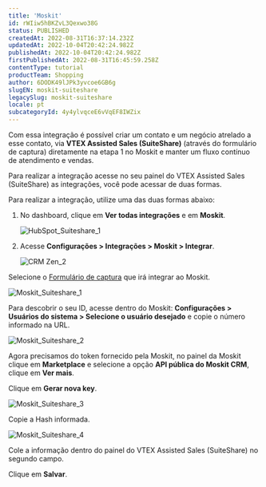 ```yaml
---
title: 'Moskit'
id: rWIiw5hBKZvL3Qexwo38G
status: PUBLISHED
createdAt: 2022-08-31T16:37:14.232Z
updatedAt: 2022-10-04T20:42:24.982Z
publishedAt: 2022-10-04T20:42:24.982Z
firstPublishedAt: 2022-08-31T16:45:59.258Z
contentType: tutorial
productTeam: Shopping
author: 6DODK49lJPk3yvcoe6GB6g
slugEN: moskit-suiteshare
legacySlug: moskit-suiteshare
locale: pt
subcategoryId: 4y4ylvqceE6vVqEF8IWZix
---
```


Com essa integração é possível criar um contato e um negócio atrelado a esse contato, via **VTEX Assisted Sales (SuiteShare)** (através do formulário de captura) diretamente na etapa 1 no Moskit e manter um fluxo contínuo de atendimento e vendas.

Para realizar a integração acesse no seu painel do VTEX Assisted Sales (SuiteShare) as integrações, você pode acessar de duas formas. 

Para realizar a integração, utilize uma das duas formas abaixo:

1. No dashboard, clique em **Ver todas integrações** e em **Moskit**.

   ![HubSpot_Suiteshare_1](//images.ctfassets.net/alneenqid6w5/6ohwamJ0xsLQsxtuTZrrxA/affa4804ec1386284ac220a82ec6622a/HubSpot_Suiteshare_1.png)

2. Acesse **Configurações > Integrações > Moskit > Integrar**.

   ![CRM Zen_2](//images.ctfassets.net/alneenqid6w5/5Q1v1x7pR9DaaavNtDLIkh/017737adacef1737787ce533f3898f20/CRM_Zen_2.png)

Selecione o [Formulário de captura](http://help.suiteshare.com/support/solutions/articles/67000192044-formul%C3%A1rio-de-captura) que irá integrar ao Moskit. 

![Moskit_Suiteshare_1](//images.ctfassets.net/alneenqid6w5/7JgLdaJfPQDOVHvNe767sW/a4362f1e43b1cda42d00490f364deee5/Moskit_Suiteshare_1.png)

Para descobrir o seu ID, acesse dentro do Moskit: **Configurações > Usuários do sistema > Selecione o usuário desejado** e copie o número informado na URL.

![Moskit_Suiteshare_2](//images.ctfassets.net/alneenqid6w5/7H9cd7rbPyMUvFeQp0tQjq/8b863a0d3c950739c115b841040b8272/Moskit_Suiteshare_2.png)

Agora precisamos do token fornecido pela Moskit, no painel da Moskit clique em **Marketplace** e selecione a opção **API pública do Moskit CRM**, clique em **Ver mais**. 

Clique em **Gerar nova key**.

![Moskit_Suiteshare_3](//images.ctfassets.net/alneenqid6w5/1S7dteXair1ffMZayzfbCE/96e40883c818c03ae778439390767696/Moskit_Suiteshare_3.png)

Copie a Hash informada. 

![Moskit_Suiteshare_4](//images.ctfassets.net/alneenqid6w5/a07HZoQQxhOUULnleYwUN/3e1530d84adb5de0869324eb7c3790cb/Moskit_Suiteshare_4.png)

Cole a informação dentro do painel do VTEX Assisted Sales (SuiteShare) no segundo campo. 

Clique em **Salvar**. 

